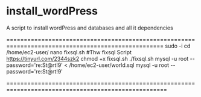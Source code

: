 # install_wordPress
A script to install wordPress and databases and all it dependencies 

===================================================================================================
sudo -i
cd /home/ec2-user/
nano fixsql.sh #Thw fixsql Script https://tinyurl.com/2344szk2
chmod +x fixsql.sh
./fixsql.sh
mysql -u root --password='re:St@rt!9' < /home/ec2-user/world.sql
mysql -u root --password='re:St@rt!9'



====================================================================================================
